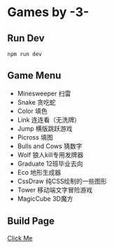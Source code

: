 # Games by -3-
## Run Dev
```
npm run dev
```
## Game Menu
* Minesweeper 扫雷
* Snake 贪吃蛇
* Color 填色
* Link 连连看（无洗牌）
* Jump 横版跳跃游戏
* Picross 填图
* Bulls and Cows 猜数字
* Wolf 狼人kill专用发牌器
* Graduate 12班毕业去向
* Eco 地形生成器
* CssDraw 纯CSS绘制的一些图形
* Tower 移动端文字冒险游戏
* MagicCube 3D魔方
## Build Page
[Click Me](https://lucky131.github.io/GamesPage/)
